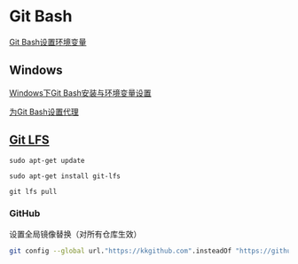 # Git Bash

[Git Bash设置环境变量](https://juejin.cn/s/git%20bash%20%E7%8E%AF%E5%A2%83%E5%8F%98%E6%95%B0)



## Windows

[Windows下Git Bash安装与环境变量设置](https://blog.csdn.net/u012724595/article/details/114740935)

[为Git Bash设置代理](https://jjayyyyyyy.github.io/2019/08/11/git_bash_proxy.html)




## [Git LFS](https://git-lfs.com/)


```
sudo apt-get update

sudo apt-get install git-lfs

git lfs pull
```



### GitHub

设置全局镜像替换（对所有仓库生效）

```bash
git config --global url."https://kkgithub.com".insteadOf "https://github.com/"
```








